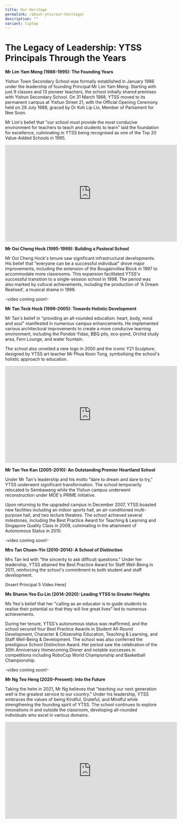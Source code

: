 ```yaml
---
title: Our Heritage
permalink: /about-ytss/our-heritage/
description: ""
variant: tiptap
---
```

<h1><strong>The Legacy of Leadership: YTSS Principals Through the Years</strong></h1>
<p><strong>Mr Lim Yam Meng (1986-1995): The Founding Years</strong>
</p>
<p>Yishun Town Secondary School was formally established in January 1986
under the leadership of founding Principal Mr Lim Yam Meng. Starting with
just 9 classes and 13 pioneer teachers, the school initially shared premises
with Yishun Secondary School. On 31 March 1988, YTSS moved to its permanent
campus at Yishun Street 21, with the Official Opening Ceremony held on
29 July 1988, graced by Dr Koh Lip Lin, Member of Parliament for Nee Soon.</p>
<p>Mr Lim's belief that "our school must provide the most conducive environment
for teachers to teach and students to learn" laid the foundation for excellence,
culminating in YTSS being recognised as one of the Top 20 Value-Added Schools
in 1995.</p>
<div class="iframe-wrapper">
<iframe height="315" width="560" allowfullscreen="true" frameborder="0" src="https://www.youtube.com/embed/kCky2CTvnlI?si=B5BGojTyTppgdVci"></iframe>
</div>
<p><strong>Mr Ooi Cheng Hock (1995-1999): Building a Pastoral School</strong>
</p>
<p>Mr Ooi Cheng Hock's tenure saw significant infrastructural developments.
His belief that "everyone can be a successful individual" drove major improvements,
including the extension of the Bougainvillea Block in 1997 to accommodate
more classrooms. This expansion facilitated YTSS's successful transition
to a single-session school in 1998. The period was also marked by cultural
achievements, including the production of 'A Dream Realised', a musical
drama in 1998.</p>
<p>-video coming soon!-</p>
<p><strong>Mr Tan Teck Hock (1999-2005): Towards Holistic Development</strong>
</p>
<p>Mr Tan's belief in "providing an all-rounded education: heart, body, mind
and soul" manifested in numerous campus enhancements. He implemented various
architectural improvements to create a more conducive learning environment,
including the Pondok Yidao, BBQ pits, eco-pond, Orchid study area, Fern
Lounge, and water fountain.</p>
<p>The school also unveiled a new logo in 2000 and the iconic Y21 Sculpture,
designed by YTSS art teacher Mr Phua Koon Tong, symbolising the school's
holistic approach to education.</p>
<div class="iframe-wrapper">
<iframe height="315" width="560" allowfullscreen="true" frameborder="0" src="https://www.youtube.com/embed/Wj4EwqyhPdw?si=K3KGMLEpT9eK0ZqX"></iframe>
</div>
<p><strong>Mr Tan Yee Kan (2005-2010): An Outstanding Premier Heartland School</strong>
</p>
<p>Under Mr Tan's leadership and his motto "dare to dream and dare to try,"
YTSS underwent significant transformation. The school temporarily relocated
to Sembawang while the Yishun campus underwent reconstruction under MOE's
PRIME initiative.</p>
<p>Upon returning to the upgraded campus in December 2007, YTSS boasted new
facilities including an indoor sports hall, an air-conditioned multi-purpose
hall, and two lecture theatres. The school achieved several milestones,
including the Best Practice Award for Teaching &amp; Learning and Singapore
Quality Class in 2009, culminating in the attainment of Autonomous Status
in 2010.</p>
<p>-video coming soon!-</p>
<p><strong>Mrs Tan Chuen-Yin (2010-2014): A School of Distinction</strong>
</p>
<p>Mrs Tan led with "the sincerity to ask difficult questions." Under her
leadership, YTSS attained the Best Practice Award for Staff Well-Being
in 2011, reinforcing the school's commitment to both student and staff
development.</p>
<p>[Insert Principal 5 Video Here]</p>
<p><strong>Ms Sharon Yeo Eu-Lin (2014-2020): Leading YTSS to Greater Heights</strong>
</p>
<p>Ms Yeo's belief that her "calling as an educator is to guide students
to realise their potential so that they will live great lives" led to numerous
achievements.</p>
<p>During her tenure, YTSS's autonomous status was reaffirmed, and the school
secured four Best Practice Awards in Student All-Round Development, Character
&amp; Citizenship Education, Teaching &amp; Learning, and Staff Well-Being
&amp; Development. The school was also conferred the prestigious School
Distinction Award. Her period saw the celebration of the 30th Anniversary
Homecoming Dinner and notable successes in competitions including RoboCup
World Championship and Basketball Championship.</p>
<p>-video coming soon!-</p>
<p><strong>Mr Ng Teo Heng (2020-Present): Into the Future</strong>
</p>
<p>Taking the helm in 2021, Mr Ng believes that "teaching our next generation
well is the greatest service to our country." Under his leadership, YTSS
embraces the values of being Kindful, Grateful, and Mindful while strengthening
the founding spirit of YTSS. The school continues to explore innovations
in and outside the classroom, developing all-rounded individuals who excel
in various domains.</p>
<div class="iframe-wrapper">
<iframe height="315" width="560" allowfullscreen="true" frameborder="0" src="https://www.youtube.com/embed/Ip24nzSCn0U?si=mKGfKR6KPd2KBbKc"></iframe>
</div>
<p></p>